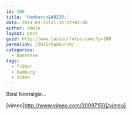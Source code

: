 ```yaml
---
id: 106
title: 'Hamburch&#8230;'
date: 2011-03-22T11:28:22+01:00
author: admin
layout: post
guid: http://www.lustauffotos.com/?p=106
permalink: /2011/hamburch/
categories:
  - Nonsense
tags:
  - früher
  - hamburg
  - video
---
```

Bissl Nostalgie&#8230;

[vimeo]<http://www.vimeo.com/20997150[/vimeo]>